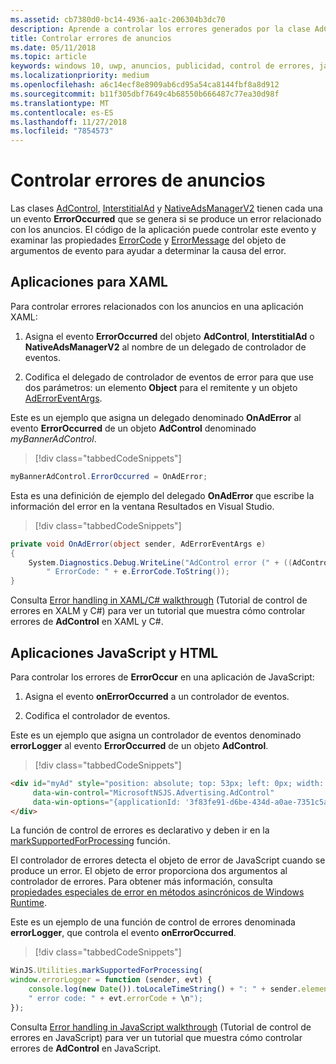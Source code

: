 ```yaml
---
ms.assetid: cb7380d0-bc14-4936-aa1c-206304b3dc70
description: Aprende a controlar los errores generados por la clase AdControl en las bibliotecas de Microsoft Advertising.
title: Controlar errores de anuncios
ms.date: 05/11/2018
ms.topic: article
keywords: windows 10, uwp, anuncios, publicidad, control de errores, javascript, XAML, c#
ms.localizationpriority: medium
ms.openlocfilehash: a6c14ecf8e8909ab6cd95a54ca8144fbf8a8d912
ms.sourcegitcommit: b11f305dbf7649c4b68550b666487c77ea30d98f
ms.translationtype: MT
ms.contentlocale: es-ES
ms.lasthandoff: 11/27/2018
ms.locfileid: "7854573"
---
```

# <a name="handle-ad-errors"></a>Controlar errores de anuncios

Las clases [AdControl](https://docs.microsoft.com/uwp/api/microsoft.advertising.winrt.ui.adcontrol),  [InterstitialAd](https://docs.microsoft.com/uwp/api/microsoft.advertising.winrt.ui.interstitialad) y [NativeAdsManagerV2](https://docs.microsoft.com/uwp/api/microsoft.advertising.winrt.ui.nativeadsmanagerv2) tienen cada una un evento **ErrorOccurred** que se genera si se produce un error relacionado con los anuncios. El código de la aplicación puede controlar este evento y examinar las propiedades [ErrorCode](https://docs.microsoft.com/uwp/api/microsoft.advertising.winrt.ui.aderroreventargs.errorcode) y [ErrorMessage](https://docs.microsoft.com/uwp/api/microsoft.advertising.winrt.ui.aderroreventargs.errormessage) del objeto de argumentos de evento para ayudar a determinar la causa del error.

<span id="bkmk-dotnet"/>

## <a name="xaml-apps"></a>Aplicaciones para XAML

Para controlar errores relacionados con los anuncios en una aplicación XAML:

1. Asigna el evento **ErrorOccurred** del objeto **AdControl**, **InterstitialAd** o **NativeAdsManagerV2** al nombre de un delegado de controlador de eventos.

2. Codifica el delegado de controlador de eventos de error para que use dos parámetros: un elemento **Object** para el remitente y un objeto [AdErrorEventArgs](https://docs.microsoft.com/uwp/api/microsoft.advertising.winrt.ui.aderroreventargs).

Este es un ejemplo que asigna un delegado denominado **OnAdError** al evento **ErrorOccurred** de un objeto **AdControl** denominado *myBannerAdControl*.

> [!div class="tabbedCodeSnippets"]
``` csharp
myBannerAdControl.ErrorOccurred = OnAdError;
```

Esta es una definición de ejemplo del delegado **OnAdError** que escribe la información del error en la ventana Resultados en Visual Studio.

> [!div class="tabbedCodeSnippets"]
``` csharp
private void OnAdError(object sender, AdErrorEventArgs e)
{
    System.Diagnostics.Debug.WriteLine("AdControl error (" + ((AdControl)sender).Name + "): " + e.Error +
        " ErrorCode: " + e.ErrorCode.ToString());
}
```

Consulta [Error handling in XAML/C# walkthrough](error-handling-in-xamlc-walkthrough.md) (Tutorial de control de errores en XALM y C#) para ver un tutorial que muestra cómo controlar errores de **AdControl** en XAML y C#.

<span id="bkmk-javascript"/>

## <a name="javascripthtml-apps"></a>Aplicaciones JavaScript y HTML

Para controlar los errores de **ErrorOccur** en una aplicación de JavaScript:

1.  Asigna el evento **onErrorOccurred** a un controlador de eventos.

2.  Codifica el controlador de eventos.

Este es un ejemplo que asigna un controlador de eventos denominado **errorLogger** al evento **ErrorOccurred** de un objeto **AdControl**.

> [!div class="tabbedCodeSnippets"]
``` html
<div id="myAd" style="position: absolute; top: 53px; left: 0px; width: 250px; height: 250px; z-index: 1"
     data-win-control="MicrosoftNSJS.Advertising.AdControl"
     data-win-options="{applicationId: '3f83fe91-d6be-434d-a0ae-7351c5a997f1', adUnitId: 'test', onErrorOccurred: errorLogger}">
</div>
```

La función de control de errores es declarativo y deben ir en la [markSupportedForProcessing](http://msdn.microsoft.com/library/windows/apps/Hh967819.aspx) función.

El controlador de errores detecta el objeto de error de JavaScript cuando se produce un error. El objeto de error proporciona dos argumentos al controlador de errores. Para obtener más información, consulta [propiedades especiales de error en métodos asincrónicos de Windows Runtime](http://msdn.microsoft.com/library/windows/apps/hh994690.aspx).

Este es un ejemplo de una función de control de errores denominada **errorLogger**, que controla el evento **onErrorOccurred**.

> [!div class="tabbedCodeSnippets"]
``` javascript
WinJS.Utilities.markSupportedForProcessing(
window.errorLogger = function (sender, evt) {
    console.log(new Date()).toLocaleTimeString() + ": " + sender.element.id + " error: " + evt.errorMessage +
    " error code: " + evt.errorCode + \n");
});
```

Consulta [Error handling in JavaScript walkthrough](error-handling-in-javascript-walkthrough.md) (Tutorial de control de errores en JavaScript) para ver un tutorial que muestra cómo controlar errores de **AdControl** en JavaScript.
